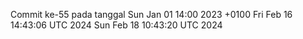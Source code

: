 Commit ke-55 pada tanggal Sun Jan 01 14:00 2023 +0100
Fri Feb 16 14:43:06 UTC 2024
Sun Feb 18 10:43:20 UTC 2024
